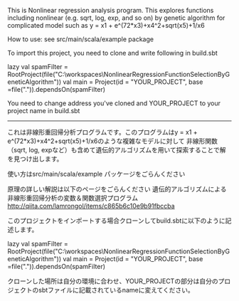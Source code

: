 This is Nonlinear regression analysis program. This explores functions including nonlinear (e.g. sqrt, log, exp, and so on) by genetic algorithm
for complicated model such as y = x1 + e^(72*x3)+x4^2+sqrt(x5)+1/x6

How to use: see src/main/scala/example package


To import this project, you need to clone and write following in build.sbt

lazy val spamFilter = RootProject(file("C:\\workspaces\\NonlinearRegressionFunctionSelectionByGeneticAlgorithm"))
val main = Project(id = "YOUR_PROJECT", base =file(".")).dependsOn(spamFilter)

You need to change address you've cloned and YOUR_PROJECT to your project name in build.sbt

--------------------------------------------------------
これは非線形重回帰分析プログラムです。このプログラムはy = x1 + e^(72*x3)+x4^2+sqrt(x5)+1/x6のような複雑なモデルに対して
非線形関数（sqrt, log, expなど）も含めて遺伝的アルゴリズムを用いて探索することで解を見つけ出します。

使い方はsrc/main/scala/example パッケージをごらんください

原理の詳しい解説は以下のページをごらんください
遺伝的アルゴリズムによる非線形重回帰分析の変数＆関数選択プログラム
http://qiita.com/lamrongol/items/c865b6c10e9b91fbccba

このプロジェクトをインポートする場合クローンしてbuild.sbtに以下のように記述します。

lazy val spamFilter = RootProject(file("C:\\workspaces\\NonlinearRegressionFunctionSelectionByGeneticAlgorithm"))
val main = Project(id = "YOUR_PROJECT", base =file(".")).dependsOn(spamFilter)

クローンした場所は自分の環境に合わせ、YOUR_PROJECTの部分は自分のプロジェクトのsbtファイルに記載されているnameに変えてください。

